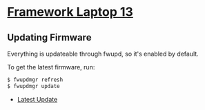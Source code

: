 # [Framework Laptop 13](https://frame.work/)

## Updating Firmware

Everything is updateable through fwupd, so it's enabled by default.

To get the latest firmware, run:

```sh
$ fwupdmgr refresh
$ fwupdmgr update
```

- [Latest Update](https://fwupd.org/lvfs/devices/work.frame.Laptop.RyzenAI300.BIOS.firmware)
